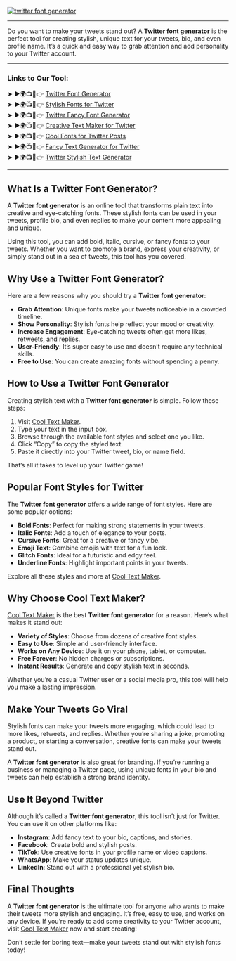 [![twitter font generator](https://blogger.googleusercontent.com/img/b/R29vZ2xl/AVvXsEgFPDhRwta1WDZ755-sUTnLu2NXl5oi_aDatNsM1PwcCQZHsvYzKxdH0X3K_Zozaka1osvZ2v5NC1CCtTSJKODzOralgGXBIoPjIkh3NSFAWU7zulucsteS144Q-ZbEb4FQRdMr2SrGz6VOy3HEl2yyS6m5xjjowb-TmBQpZYbS_PPaK7x7ucNzb2GZvCFr/w640-h476-rw/Cool%20Text%20Maker.webp)](https://www.cooltextmaker.com/)

---

Do you want to make your tweets stand out? A **Twitter font generator** is the perfect tool for creating stylish, unique text for your tweets, bio, and even profile name. It’s a quick and easy way to grab attention and add personality to your Twitter account.  

---

### Links to Our Tool:  
➤ ►🌍📺📱👉 [Twitter Font Generator](https://www.cooltextmaker.com/)  
➤ ►🌍📺📱👉 [Stylish Fonts for Twitter](https://www.cooltextmaker.com/)  
➤ ►🌍📺📱👉 [Twitter Fancy Font Generator](https://www.cooltextmaker.com/)  
➤ ►🌍📺📱👉 [Creative Text Maker for Twitter](https://www.cooltextmaker.com/)  
➤ ►🌍📺📱👉 [Cool Fonts for Twitter Posts](https://www.cooltextmaker.com/)  
➤ ►🌍📺📱👉 [Fancy Text Generator for Twitter](https://www.cooltextmaker.com/)  
➤ ►🌍📺📱👉 [Twitter Stylish Text Generator](https://www.cooltextmaker.com/)  

---

## What Is a Twitter Font Generator?  
A **Twitter font generator** is an online tool that transforms plain text into creative and eye-catching fonts. These stylish fonts can be used in your tweets, profile bio, and even replies to make your content more appealing and unique.  

Using this tool, you can add bold, italic, cursive, or fancy fonts to your tweets. Whether you want to promote a brand, express your creativity, or simply stand out in a sea of tweets, this tool has you covered.  

## Why Use a Twitter Font Generator?  
Here are a few reasons why you should try a **Twitter font generator**:  
- **Grab Attention**: Unique fonts make your tweets noticeable in a crowded timeline.  
- **Show Personality**: Stylish fonts help reflect your mood or creativity.  
- **Increase Engagement**: Eye-catching tweets often get more likes, retweets, and replies.  
- **User-Friendly**: It’s super easy to use and doesn’t require any technical skills.  
- **Free to Use**: You can create amazing fonts without spending a penny.  

## How to Use a Twitter Font Generator  
Creating stylish text with a **Twitter font generator** is simple. Follow these steps:  
1. Visit [Cool Text Maker](https://www.cooltextmaker.com/).  
2. Type your text in the input box.  
3. Browse through the available font styles and select one you like.  
4. Click “Copy” to copy the styled text.  
5. Paste it directly into your Twitter tweet, bio, or name field.  

That’s all it takes to level up your Twitter game!  

## Popular Font Styles for Twitter  
The **Twitter font generator** offers a wide range of font styles. Here are some popular options:  
- **Bold Fonts**: Perfect for making strong statements in your tweets.  
- **Italic Fonts**: Add a touch of elegance to your posts.  
- **Cursive Fonts**: Great for a creative or fancy vibe.  
- **Emoji Text**: Combine emojis with text for a fun look.  
- **Glitch Fonts**: Ideal for a futuristic and edgy feel.  
- **Underline Fonts**: Highlight important points in your tweets.  

Explore all these styles and more at [Cool Text Maker](https://www.cooltextmaker.com/).  

## Why Choose Cool Text Maker?  
[Cool Text Maker](https://www.cooltextmaker.com/) is the best **Twitter font generator** for a reason. Here’s what makes it stand out:  
- **Variety of Styles**: Choose from dozens of creative font styles.  
- **Easy to Use**: Simple and user-friendly interface.  
- **Works on Any Device**: Use it on your phone, tablet, or computer.  
- **Free Forever**: No hidden charges or subscriptions.  
- **Instant Results**: Generate and copy stylish text in seconds.  

Whether you’re a casual Twitter user or a social media pro, this tool will help you make a lasting impression.  

## Make Your Tweets Go Viral  
Stylish fonts can make your tweets more engaging, which could lead to more likes, retweets, and replies. Whether you’re sharing a joke, promoting a product, or starting a conversation, creative fonts can make your tweets stand out.  

A **Twitter font generator** is also great for branding. If you’re running a business or managing a Twitter page, using unique fonts in your bio and tweets can help establish a strong brand identity.  

## Use It Beyond Twitter  
Although it’s called a **Twitter font generator**, this tool isn’t just for Twitter. You can use it on other platforms like:  
- **Instagram**: Add fancy text to your bio, captions, and stories.  
- **Facebook**: Create bold and stylish posts.  
- **TikTok**: Use creative fonts in your profile name or video captions.  
- **WhatsApp**: Make your status updates unique.  
- **LinkedIn**: Stand out with a professional yet stylish bio.  

## Final Thoughts  
A **Twitter font generator** is the ultimate tool for anyone who wants to make their tweets more stylish and engaging. It’s free, easy to use, and works on any device. If you’re ready to add some creativity to your Twitter account, visit [Cool Text Maker](https://www.cooltextmaker.com/) now and start creating!  

Don’t settle for boring text—make your tweets stand out with stylish fonts today!  
